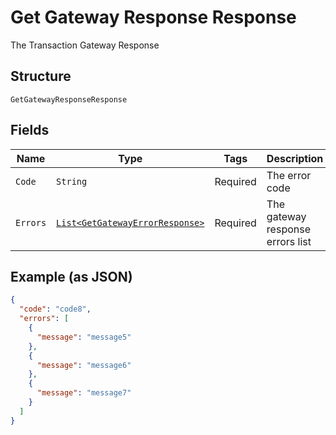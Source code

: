 
# Get Gateway Response Response

The Transaction Gateway Response

## Structure

`GetGatewayResponseResponse`

## Fields

| Name | Type | Tags | Description | Getter | Setter |
|  --- | --- | --- | --- | --- | --- |
| `Code` | `String` | Required | The error code | String getCode() | setCode(String code) |
| `Errors` | [`List<GetGatewayErrorResponse>`](../../doc/models/get-gateway-error-response.md) | Required | The gateway response errors list | List<GetGatewayErrorResponse> getErrors() | setErrors(List<GetGatewayErrorResponse> errors) |

## Example (as JSON)

```json
{
  "code": "code8",
  "errors": [
    {
      "message": "message5"
    },
    {
      "message": "message6"
    },
    {
      "message": "message7"
    }
  ]
}
```

